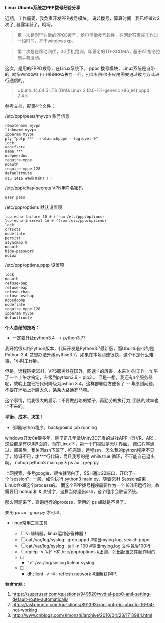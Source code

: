 **Linux Ubuntu系统之PPP拨号经验分享**

近期，工作需要，我负责开发PPP拨号模块。
说起拨号，算算时间，我已经做过2次了, 暴露年龄了，呵呵。

>第一次是刚毕业做的PPOE拨号，给电信做拨号软件，在河北石家庄工作过一段时间，基于windows xp。

>第二次是在移动网优，3G手机路测，即著名的TD-SCDMA，基于AT指令控制手机驱动。

这次，是用的PPPD拨号，在Linux系统下。
pppd 拨号模块，Linux系统是自带的, 就像windows下自带的RAS拨号一样，打印机等很多应用需要通过拨号方式进行通信的。

>Ubuntu 14.04.5 LTS (GNU/Linux 3.13.0-161-generic x86_64)
pppd 2.4.5

参考文档，配置4个文件：

/etc/ppp/peers/myvpn 账号信息
```
remotename myvpn
linkname myvpn 
ipparam myvpn
pty "pptp *** --nolaunchpppd --loglevel 0"
lock
nodeflate
name ***
usepeerdns
require-mppe
noauth
require-mppe-128
defaultroute
mtu 1416 #特别关键！！！
```

/etc/ppp/chap-secrets VPN用户名密码
```
user pass
```

/etc/ppp/options 默认设置项
```
lcp-echo-failure 10 # (from /etc/ppp/options)
lcp-echo-interval 10 # (from /etc/ppp/options)
lock
crtscts
nodeflate
persist
asyncmap 0
noauth
hide-password
noipx
```

/etc/ppp/options.pptp 设置项
```
lock
noauth
refuse-pap
refuse-eap
refuse-chap
refuse-mschap
nobsdcomp
nodeflate
require-mppe-128
ipparam myvpn
defaultroute
```

**个人总结的技巧：**
- 一定要升级python3.4 --> python3.7?

我开始很纠结Python版本，代码开发是Python3.7最新版，而Ubuntu自带的是Python 3.4, 故想办法升级python3.7，如果在本地网速很快，这个不是什么难事，1小时工作量。

但是，远程链接SSH，VPS服务器在国外，网速卡的厉害，本来1小时工作，忙乎了一个上午才搞定，升级到python3.6 + pip3 。 但是一想，我还有n个服务器呢，故晚上加班把代码降级为pyhon 3.4，这样部署就方便多了 -- 非原则问题，不要在环境上折腾太久，条条大路通罗马嘛。

这个事情，给我很大的启示：不要做战略的矮子，再勤劳的执行力, 团队的效率也上不来的。

**平衡、成本、决策！**

- 部署python程序，background job running

windows开发C#很多年，除了前几年做Unity3D开发的游戏APP（含VR、AR），这些都是有GUI界面的，而在Linux下，第一个门槛就是无UI界面。
调试程序通过，部署后，我关闭ssh下班了，吃完饭，远程ssh，怎么我的python程序不见了，惊讶不已，才***行代码，而且我写的是 while true 循环，不可能自己退出啊。
nohup python3 main.py &
ps ax | grep py

上网搜索，多亏google，很快就明白了，SSH通过22端口，开启了一个“session”，一般，如你执行 python3 main.py，随着SSH Session结束，Linux会kill这个process的。 而这个PPP拨号程序需要作为一个长时间运行的，故需要用 nohup 和 & 关键字，这样当你退出ssh，这个程序会驻留系统。

那么问题来了，查询运行的process，常用的 ps all就是不灵了。

要用 ps ax | grep py 才可以。

- linux常用工具工具

    - [ ] vi 编辑器，linux运维必备神器！
    - [ ] cat /var/log/syslog | grep pppd #输出mylog.log, search pppd
    - [ ] cat /var/log/syslog | tail -n 100 #输出mylog.log 文件最后100行
    - [ ] egrep -v '#|^ *$' /etc/ppp/options #正则，列出配置文件起作用的
    - [ ] * ">" /var/log/syslog #clear syslog
    - [ ] * dhclient -v -4 : refresh network #重新获得IP.

**参考文档：**
1. https://superuser.com/questions/949520/wvdial-ppp0-and-setting-default-route-automatically
2. https://askubuntu.com/questions/891393/vpn-pptp-in-ubuntu-16-04-not-working
3. http://www.cnblogs.com/simonshi/archive/2010/04/23/1718984.html